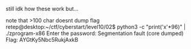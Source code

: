 still idk how these work but...


note that >100 char doesnt dump flag
retep@desktop:~/ctf/cyberstart/level10/02$ python3 -c "print('x'*96)" | ./zprogram-x86
Enter the password:
Segmentation fault (core dumped)
Flag: AYGtKy5Nbc5RukjAxkB
